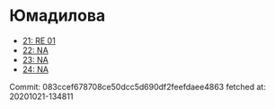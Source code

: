 # Юмадилова
- [21: RE 01](21.md)
- [22: NA](22.md)
- [23: NA](23.md)
- [24: NA](24.md)

Commit: 083ccef678708ce50dcc5d690df2feefdaee4863
 fetched at: 20201021-134811

